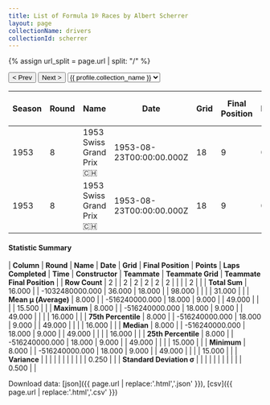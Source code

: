 ```yaml
---
title: List of Formula 1® Races by Albert Scherrer
layout: page
collectionName: drivers
collectionId: scherrer
---
```


{% assign url_split = page.url | split: "/" %}
<div id="collection-navigation">
<button onclick="selector.options[selector.selectedIndex-1].value && (window.location = selector.options[selector.selectedIndex-1].value);">&lt; Prev</button>
<button onclick="selector.options[selector.selectedIndex+1].value && (window.location = selector.options[selector.selectedIndex+1].value);">Next &gt;</button>
<select id="selector" onchange="this.options[this.selectedIndex].value && (window.location = this.options[this.selectedIndex].value);">
  {% for collectionId in site.data[page.collectionName].refs %}
    {% if collectionId == page.collectionId %}
      {% assign selected = "selected" %}
    {% else %}
      {% assign selected = "" %}
    {% endif %}
    {% assign profile = site.data[page.collectionName][collectionId].profile %}
    <option value="/f1/{{ page.collectionName }}/{{ collectionId }}/{{ url_split[4] }}" {{ selected }}>{{ profile.collection_name }}</option>
  {% endfor %}
</select>
</div>

| Season | Round | Name | Date | Grid | Final Position | Points | Laps Completed | Time | Constructor | Teammate | Teammate Grid | Teammate Final Position |
|--|--|--|--|--|--|--|--|--|--|--|--|--|
| 1953 | 8 | 1953 Swiss Grand Prix 🇨🇭 | 1953-08-23T00:00:00.000Z | 18 | 9 | 0.0 | 49 |   | HWM 🇬🇧 | [Lance Macklin 🇬🇧](/f1/drivers/macklin) | 15 | R |
| 1953 | 8 | 1953 Swiss Grand Prix 🇨🇭 | 1953-08-23T00:00:00.000Z | 18 | 9 | 0.0 | 49 |   | HWM 🇬🇧 | [Paul Frère 🇧🇪](/f1/drivers/frere) | 16 | R |

#### Statistic Summary

| **Column** | **Round** | **Name** | **Date** | **Grid** | **Final Position** | **Points** | **Laps Completed** | **Time** | **Constructor** | **Teammate** | **Teammate Grid** | **Teammate Final Position** |
| **Row Count** | 2 |  | 2 | 2 | 2 | 2 | 2 |  |  |  | 2 |  |
| **Total Sum** | 16.000 |  | -1032480000.000 | 36.000 | 18.000 |  | 98.000 |  |  |  | 31.000 |  |
| **Mean μ (Average)** | 8.000 |  | -516240000.000 | 18.000 | 9.000 |  | 49.000 |  |  |  | 15.500 |  |
| **Maximum** | 8.000 |  | -516240000.000 | 18.000 | 9.000 |  | 49.000 |  |  |  | 16.000 |  |
| **75th Percentile** | 8.000 |  | -516240000.000 | 18.000 | 9.000 |  | 49.000 |  |  |  | 16.000 |  |
| **Median** | 8.000 |  | -516240000.000 | 18.000 | 9.000 |  | 49.000 |  |  |  | 16.000 |  |
| **25th Percentile** | 8.000 |  | -516240000.000 | 18.000 | 9.000 |  | 49.000 |  |  |  | 15.000 |  |
| **Minimum** | 8.000 |  | -516240000.000 | 18.000 | 9.000 |  | 49.000 |  |  |  | 15.000 |  |
| **Variance** |  |  |  |  |  |  |  |  |  |  | 0.250 |  |
| **Standard Deviation σ** |  |  |  |  |  |  |  |  |  |  | 0.500 |  |

Download data: [json]({{ page.url | replace:'.html','.json' }}), [csv]({{ page.url | replace:'.html','.csv' }})
